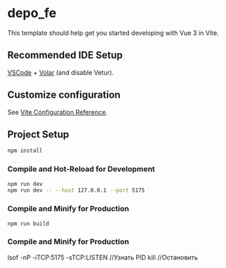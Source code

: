 # depo_fe

This template should help get you started developing with Vue 3 in Vite.

## Recommended IDE Setup

[VSCode](https://code.visualstudio.com/) + [Volar](https://marketplace.visualstudio.com/items?itemName=Vue.volar) (and disable Vetur).

## Customize configuration

See [Vite Configuration Reference](https://vite.dev/config/).

## Project Setup

```sh
npm install
```

### Compile and Hot-Reload for Development

```sh
npm run dev
npm run dev -- --host 127.0.0.1 --port 5175
```

### Compile and Minify for Production

```sh
npm run build
```

### Compile and Minify for Production

lsof -nP -iTCP:5175 -sTCP:LISTEN //Узнать PID
kill <PID> //Остановить
